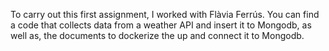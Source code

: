 To carry out this first assignment, I worked with Flàvia Ferrús. You can find a code that collects data from a weather API and insert it to Mongodb, 
as well as, the documents to dockerize the up and connect it to Mongodb.
